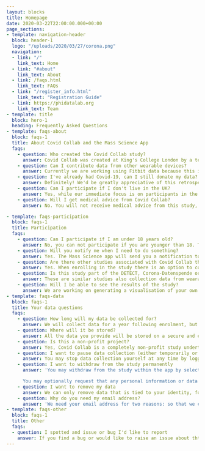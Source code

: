 ```yaml
---
layout: blocks
title: Homepage
date: 2020-03-22T22:00:00.000+00:00
page_sections:
- template: navigation-header
  block: header-1
  logo: "/uploads/2020/03/27/corona.png"
  navigation:
  - link: "/"
    link_text: Home
  - link: "#about"
    link_text: About
  - link: /faqs.html
    link_text: FAQs
  - link: "/register_info.html"
    link_text: "Registration Guide"
  - link: https://phidatalab.org
    link_text: Team
- template: title
  block: hero-1
  heading: Frequently Asked Questions
- template: faqs-about
  block: faqs-1
  title: About Covid Collab and the Mass Science App
  faqs:
    - question: Who created the Covid Collab study?
      answer: Covid Collab was created at King's College London by a team of software developers lead by Dr Amos Folarin and data scientists lead by Professor Richard Dobson who founded the open source [RADAR-base platform](https://.radar-base.org). Our group based within the Precision Health Informatics Lab [PHIDL](https://phidatalab.org) at the Institute of Psychiatry, Psychology & Neuroscience in King's College London have been involved in several large scale remote data collection projects using wearable, IoT and smartphone sensors. Leveraging our experience with mobile health and remote monitoring research with RADAR-base, we developed the Mass Science app to help us collect wearable data and study the CoViD-19 disease and pandemic, this work is non-commercial and is entirely developed at [King's College London](https://kcl.ac.uk).
    - question: Can I contribute data from other wearable devices?
      answer: Currently we are working using Fitbit data because this is a popular device where the data is readily accessible, but we have experience with other devices and aim to introduce a wider range of devices in follow-up versions of the app (you may email us [covid-collab@kcl.ac.uk](covid-collab@kcl.ac.uk "covid-collab@kcl.ac.uk") if you are interested in being notified of new wearable devices included in the study).
    - question: I've already had Covid-19, can I still donate my data?
      answer: Definitely! We'd be greatly appreciative of this retrospective data. If you are able to provide the time-point when you are experiencing symptoms or received a diagnosis then we are able to use this as context.
    - question: Can I participate if I don't live in the UK?
      answer: Yes, while our immediate focus is on participants in the UK, this is a worldwide pandemic and we want to study a wide range of people at different stages of the pandemic.
    - question: Will I get medical advice from Covid Collab?
      answer: No. You will not receive medical advice from this study, it is purely a research study. Please seek medical advice from appropriate national health bodies, governments, or your doctor.

- template: faqs-participation
  block: faqs-1
  title: Participation
  faqs:
    - question: Can I participate if I am under 18 years old?
      answer: No, you can not participate if you are younger than 18. The current ethics approval for the study is restricted to adults over the age of 18.
    - question: Will you notify me when I need to do something?
      answer: Yes. The Mass Science app will send you a notification to indicate when a questionnaire is available to complete. The PHQ8 and GAD7 questionnaires, which look for symptoms of depression and anxiety, are available to complete every two weeks. You can inform us of Covid-19 symptoms or a diagnoses at any point.
    - question: Are there other studies associated with Covid Collab that I can participate in?
      answer: Yes. When enrolling in the study there is an option to consent for us to be able to contact you. If you accept, we will contact you with information about sub-studies that you are eligible for. You are free to join or not join the sub-studies with no impact on your participation of the main study.
    - question: Is this study part of the DETECT, Corona-Datenspende or COVID-RED
      answer: These are similar studies also collection data from wearable devices. We are in communication with these national projects and are harmonising data collection with the view to being able to work together on answering common scientific questions.
    - question: Will I be able to see the results of the study?
      answer: We are working on generating a visualisation of your own data within the app. In the future we will also provide summary data on this website, and publishing open access papers. Further information about this will be disseminated on this portal in due course.
- template: faqs-data
  block: faqs-1
  title: Your data questions
  faqs:
    - question: How long will my data be collected for?
      answer: We will collect data for a year following enrolment, but your are free to pause or stop that collection at any time.
    - question: Where will it be stored?
      answer: All the data you provide will be stored on a secure and encrypted server. Your personal information, for example name, email address, or age, will be stored seperately to other data provided by you (e.g. questionnaire responses) and will only be available to comply with data requests or to contact you regarding other studies if you explicitly consent to be contacted. More information can be found in our [privacy policy](/privacy_policy.html).
    - question: Is this a non-profit project?
      answer: Yes, Covid Collab is a completely non-profit study undertaken by researchers at King's College London and the NIHR Maudsley BRC. If you take part, your data will only be used for research purposes.
    - question: I want to pause data collection (either temporarily or permanently)
      answer: You may stop data collection yourself at any time by logging out and uninstalling the app. At that point we will no longer collect your data. You may also rejoin at any point by installing the app and logging back in. You may also opt out of specific types of data, for example by switching off location collection in the app or by not connecting your Fitbit account.
    - question: I want to withdraw from the study permanently
      answer: 'You may withdraw from the study within the app by selected the "Leave Study" option from the drop down main menu. You may also uninstall the app and then send us an email from the email account you registered with to [covid-collab@kcl.ac.uk](covid-collab@kcl.ac.uk) with the subject "Covid Collab Study: Withdraw")

      You may optionally request that any personal information or data tied to your identity is deleted'
    - question: I want to remove my data
      answer: We can only remove data that is tied to your identity, for example personal details or location. Data which you contributed but has been subsequently anonymised or aggregated will not be possible to delete because it will no longer be tied to your identity.
    - question: Why do you need my email address?
      answer: 'We need your email address for two reasons: so that we can verify who you are if you lose your password and so that you can withdraw from the study without using the app by proving your identity with your email address.'
- template: faqs-other
  block: faqs-1
  title: Other
  faqs:
  - question: I spotted and issue or bug I'd like to report
    answer: If you find a bug or would like to raise an issue about thte study please email us at [masssci@kcl.ac.uk](masssci@kcl.ac.uk) with the subject "Covid Collab issue/bug"
---
```

